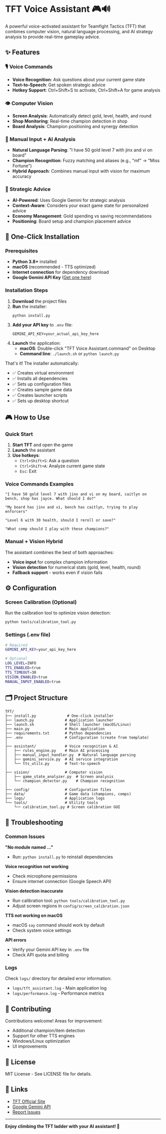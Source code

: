 # TFT Voice Assistant 🎮🔊

A powerful voice-activated assistant for Teamfight Tactics (TFT) that combines computer vision, natural language processing, and AI strategy analysis to provide real-time gameplay advice.

## ✨ Features

### 🎙️ Voice Commands
- **Voice Recognition**: Ask questions about your current game state
- **Text-to-Speech**: Get spoken strategic advice
- **Hotkey Support**: Ctrl+Shift+S to activate, Ctrl+Shift+A for game analysis

### 👁️ Computer Vision
- **Screen Analysis**: Automatically detect gold, level, health, and round
- **Shop Monitoring**: Real-time champion detection in shop
- **Board Analysis**: Champion positioning and synergy detection

### 🧠 Manual Input + AI Analysis
- **Natural Language Parsing**: "I have 50 gold level 7 with jinx and vi on board"
- **Champion Recognition**: Fuzzy matching and aliases (e.g., "mf" → "Miss Fortune")
- **Hybrid Approach**: Combines manual input with vision for maximum accuracy

### 🚀 Strategic Advice
- **AI-Powered**: Uses Google Gemini for strategic analysis
- **Context-Aware**: Considers your exact game state for personalized advice
- **Economy Management**: Gold spending vs saving recommendations
- **Positioning**: Board setup and champion placement advice

## 🔧 One-Click Installation

### Prerequisites
- **Python 3.8+** installed
- **macOS** (recommended - TTS optimized)
- **Internet connection** for dependency download
- **Google Gemini API Key** ([Get one here](https://makersuite.google.com/app/apikey))

### Installation Steps

1. **Download** the project files
2. **Run** the installer:
   ```bash
   python install.py
   ```
3. **Add your API key** to `.env` file:
   ```
   GEMINI_API_KEY=your_actual_api_key_here
   ```
4. **Launch** the application:
   - **macOS**: Double-click "TFT Voice Assistant.command" on Desktop
   - **Command line**: `./launch.sh` or `python launch.py`

That's it! The installer automatically:
- ✅ Creates virtual environment
- ✅ Installs all dependencies
- ✅ Sets up configuration files
- ✅ Creates sample game data
- ✅ Creates launcher scripts
- ✅ Sets up desktop shortcut

## 🎮 How to Use

### Quick Start
1. **Start TFT** and open the game
2. **Launch** the assistant
3. **Use hotkeys**:
   - `Ctrl+Shift+S`: Ask a question
   - `Ctrl+Shift+A`: Analyze current game state
   - `Esc`: Exit

### Voice Commands Examples
```
"I have 50 gold level 7 with jinx and vi on my board, caitlyn on bench, shop has jayce. What should I do?"

"My board has jinx and vi, bench has caitlyn, trying to play enforcers"

"Level 6 with 30 health, should I reroll or save?"

"What comp should I play with these champions?"
```

### Manual + Vision Hybrid
The assistant combines the best of both approaches:
- **Voice input** for complex champion information
- **Vision detection** for numerical stats (gold, level, health, round)
- **Fallback support** - works even if vision fails

## ⚙️ Configuration

### Screen Calibration (Optional)
Run the calibration tool to optimize vision detection:
```bash
python tools/calibration_tool.py
```

### Settings (.env file)
```bash
# Required
GEMINI_API_KEY=your_api_key_here

# Optional
LOG_LEVEL=INFO
TTS_ENABLED=true
TTS_TIMEOUT=30
VISION_ENABLED=true
MANUAL_INPUT_ENABLED=true
```

## 🗂️ Project Structure
```
TFT/
├── install.py              # One-click installer
├── launch.py              # Application launcher
├── launch.sh              # Shell launcher (macOS/Linux)
├── main.py                # Main application
├── requirements.txt       # Python dependencies
├── .env                   # Configuration (create from template)
│
├── assistant/             # Voice recognition & AI
│   ├── rules_engine.py    # Main AI processing
│   ├── manual_input_handler.py  # Natural language parsing
│   ├── gemini_service.py  # AI service integration
│   └── tts_utils.py       # Text-to-speech
│
├── vision/                # Computer vision
│   ├── game_state_analyzer.py  # Screen analysis
│   └── champion_detector.py    # Champion recognition
│
├── config/                # Configuration files
├── data/                  # Game data (champions, comps)
├── logs/                  # Application logs
└── tools/                 # Utility tools
    └── calibration_tool.py # Screen calibration GUI
```

## 🐛 Troubleshooting

### Common Issues

**"No module named ..."**
- Run: `python install.py` to reinstall dependencies

**Voice recognition not working**
- Check microphone permissions
- Ensure internet connection (Google Speech API)

**Vision detection inaccurate**
- Run calibration tool: `python tools/calibration_tool.py`
- Adjust screen regions in `config/screen_calibration.json`

**TTS not working on macOS**
- macOS `say` command should work by default
- Check system voice settings

**API errors**
- Verify your Gemini API key in `.env` file
- Check API quota and billing

### Logs
Check `logs/` directory for detailed error information:
- `logs/tft_assistant.log` - Main application log
- `logs/performance.log` - Performance metrics

## 🤝 Contributing

Contributions welcome! Areas for improvement:
- Additional champion/item detection
- Support for other TTS engines
- Windows/Linux optimization
- UI improvements

## 📄 License

MIT License - See LICENSE file for details.

## 🔗 Links

- [TFT Official Site](https://teamfighttactics.leagueoflegends.com/)
- [Google Gemini API](https://makersuite.google.com/)
- [Report Issues](https://github.com/your-repo/issues)

---

**Enjoy climbing the TFT ladder with your AI assistant! 🚀**